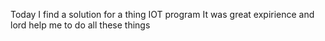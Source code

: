 Today I find a solution for a thing IOT program It was great expirience and lord help me to do all these things
